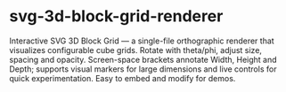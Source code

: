 # svg-3d-block-grid-renderer
Interactive SVG 3D Block Grid — a single-file orthographic renderer that visualizes configurable cube grids. Rotate with theta/phi, adjust size, spacing and opacity. Screen-space brackets annotate Width, Height and Depth; supports visual markers for large dimensions and live controls for quick experimentation. Easy to embed and modify for demos.
